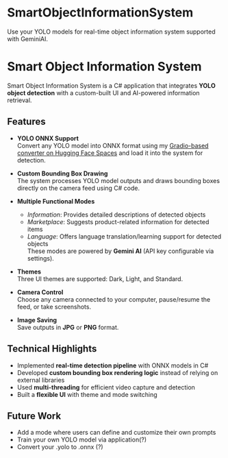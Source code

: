 # SmartObjectInformationSystem
Use your YOLO models for real-time object information system supported with GeminiAI. 

# Smart Object Information System

Smart Object Information System is a C# application that integrates **YOLO object detection** with a custom-built UI and AI-powered information retrieval.

## Features

- **YOLO ONNX Support**  
  Convert any YOLO model into ONNX format using my [Gradio-based converter on Hugging Face Spaces](https://huggingface.co/spaces/EnverCanBickin/yolotoonnx) and load it into the system for detection.

- **Custom Bounding Box Drawing**  
  The system processes YOLO model outputs and draws bounding boxes directly on the camera feed using C# code.

- **Multiple Functional Modes**
  - *Information*: Provides detailed descriptions of detected objects  
  - *Marketplace*: Suggests product-related information for detected items  
  - *Language*: Offers language translation/learning support for detected objects  
  These modes are powered by **Gemini AI** (API key configurable via settings).

- **Themes**  
  Three UI themes are supported: Dark, Light, and Standard.

- **Camera Control**  
  Choose any camera connected to your computer, pause/resume the feed, or take screenshots.

- **Image Saving**  
  Save outputs in **JPG** or **PNG** format.

## Technical Highlights

- Implemented **real-time detection pipeline** with ONNX models in C#  
- Developed **custom bounding box rendering logic** instead of relying on external libraries  
- Used **multi-threading** for efficient video capture and detection  
- Built a **flexible UI** with theme and mode switching  

## Future Work

- Add a mode where users can define and customize their own prompts  
- Train your own YOLO model via application(?) 
- Convert your .yolo to .onnx (?)


